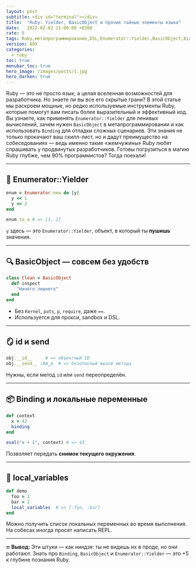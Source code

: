 ```yaml
---
layout: post
subtitle: <div id="terminal"></div>
title:  "Ruby: Yielder, BasicObject и прочие тайные элементы языка"
date:   2022-02-02 11:00:00 +0300
rate: 5
tags: Ruby,метапрограммирование,DSL,Enumerator::Yielder,BasicObject,Binding
version: A9X
categories:
  - ruby
toc: true
menubar_toc: true
hero_image: /images/posts/1.jpg
hero_darken: true
---
```


Ruby — это не просто язык, а целая вселенная возможностей для разработчика. Но знаете ли вы все его скрытые грани? В этой статье мы раскроем мощные, но редко используемые инструменты Ruby, которые помогут вам писать более выразительный и эффективный код. Вы узнаете, как применять `Enumerator::Yielder` для ленивых вычислений, зачем нужен `BasicObject` в метапрограммировании и как использовать `Binding` для отладки сложных сценариев. Эти знания не только прокачают ваш скилл-лист, но и дадут преимущество на собеседованиях — ведь именно такие «жемчужины» Ruby любят спрашивать у продвинутых разработчиков. Готовы погрузиться в магию Ruby глубже, чем 90% программистов? Тогда поехали!

---

## 🧵 Enumerator::Yielder

```ruby
enum = Enumerator.new do |y|
  y << 1
  y << 2
end

enum.to_a # => [1, 2]
````

`y` здесь — это `Enumerator::Yielder`, объект, в который ты **пушишь** значения.

---

## 🔍 BasicObject — совсем без удобств

```ruby
class Clean < BasicObject
  def inspect
    "Ничего лишнего"
  end
end
```

* Без `Kernel`, `puts`, `p`, `require`, даже `==`.
* Используется для прокси, sandbox и DSL.

---

## 🪞 **id** и **send**

```ruby
obj.__id__     # => объектный ID
obj.__send__ :to_s  # => безопасный вызов метода
```

Нужны, если метод `id` или `send` переопределён.

---

## 📦 Binding и локальные переменные

```ruby
def context
  x = 42
  binding
end

eval("x + 1", context) # => 43
```

Позволяет передать **снимок текущего окружения**.

---

## 🔮 local\_variables

```ruby
def demo
  foo = 1
  bar = 2
  local_variables  # => [:foo, :bar]
end
```

Можно получить список локальных переменных во время выполнения. На собесах иногда просят написать REPL.

---

🔚 **Вывод:**
Эти штуки — как ниндзя: ты не видишь их в проде, но они работают. Знать про `Binding`, `BasicObject` и `Enumerator::Yielder` — это +5 к глубине познания Ruby.
